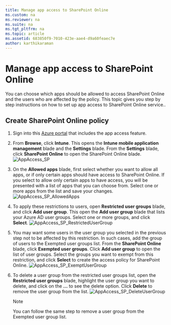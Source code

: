 ```yaml
---
title: Manage app access to SharePoint Online
ms.custom: na
ms.reviewer: na
ms.suite: na
ms.tgt_pltfrm: na
ms.topic: article
ms.assetid: 683850f9-7010-423e-aae4-d9a60feaec7e
author: karthikaraman
---
```

# Manage app access to SharePoint Online
You can choose which apps should be allowed to access SharePoint Online and the users who are affected by the policy.  This topic gives you step by step instructions on how to set up app access to SharePoint Online service..

## Create SharePoint Online policy

1.  Sign into this [Azure portal](https://portal.azure.com/?Microsoft_Intune=true#blade/Microsoft_Intune/SummaryBladeWithCA) that includes the app access feature.

2.  From **Browse**, click **Intune**. This opens the **Intune mobile application management** blade and the **Settings** blade. From the **Settings** blade, click **SharePoint Online** to open the SharePoint Online blade.
![AppAccess_SP](/Image/AppManagement/AppAccess_SP.png)
3.  On the **Allowed apps** blade, first select whether you want to allow all apps, or if only certain apps should have access to SharePoint Online. If you select to allow only certain apps to have access, you will be presented with a list of apps that you can choose from. Select one or more apps from the list and save your changes.
![AppAccess_SP_AllowedApps](/Image/AppManagement/AppAccess_SP_AllowedApps.png)
4.  To apply these restrictions  to users, open **Restricted user groups** blade, and click **Add user group**. This open the **Add user group** blade that lists your Azure AD user groups.  Select one or more groups, and click **Select**.
![AppAccess_SP_RestrictedUserGroup](/Image/AppManagement/AppAccess_SP_RestrictedUserGroup.png)
5.  You may want some users in the user group you selected in the previous step not to be affected by this restriction. In such cases, add the group of users to the Exempted user groups list.  From the **SharePoint Online** blade, click **Exempted user groups**. Click **Add user group** to open the list of user groups. Select the groups you want to exempt from this restriction, and click **Select** to create the access policy for SharePoint Online.
![AppAccess_SP_ExemptUserGroup](/Image/AppManagement/AppAccess_SP_ExemptUserGroup.png)
6.  To delete a user group from the restricted user groups list, open the **Restricted user groups** blade, highlight the user group you want to delete, and click on the **…** to see the delete option. Click **Delete** to remove the user group from the list.
![AppAccess_SP_DeleteUserGroup](/Image/AppManagement/AppAccess_SP_DeleteUserGroup.png)
    > [!NOTE]
    > You can follow the same step to remove a user group from the Exempted user group list.


